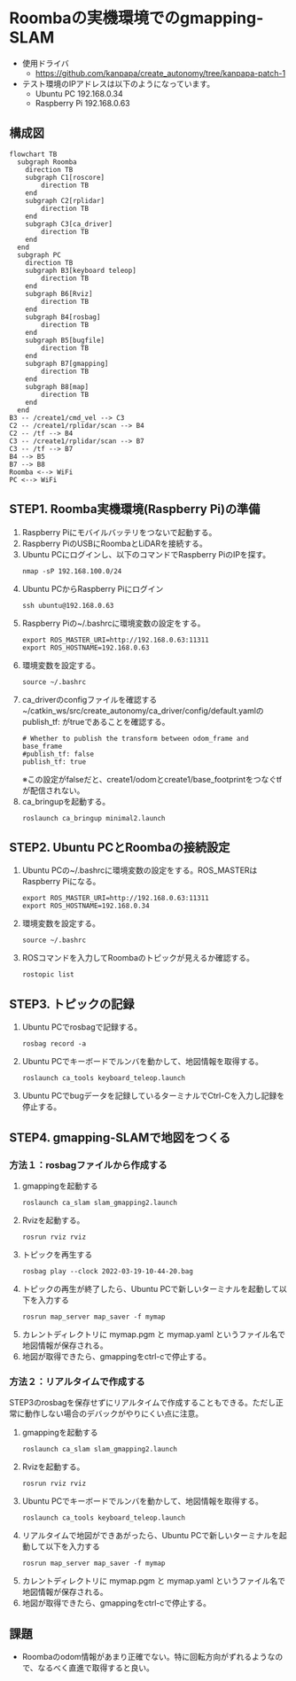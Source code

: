 # Roombaの実機環境でのgmapping-SLAM

* 使用ドライバ
    * https://github.com/kanpapa/create_autonomy/tree/kanpapa-patch-1
* テスト環境のIPアドレスは以下のようになっています。
    * Ubuntu PC 192.168.0.34
    * Raspberry Pi 192.168.0.63

## 構成図

```mermaid
flowchart TB
  subgraph Roomba
    direction TB
    subgraph C1[roscore]
        direction TB
    end
    subgraph C2[rplidar]
        direction TB
    end
    subgraph C3[ca_driver]
        direction TB
    end
  end
  subgraph PC
    direction TB
    subgraph B3[keyboard teleop]
        direction TB
    end
    subgraph B6[Rviz]
        direction TB
    end
    subgraph B4[rosbag]
        direction TB
    end
    subgraph B5[bugfile]
        direction TB
    end
    subgraph B7[gmapping]
        direction TB
    end
    subgraph B8[map]
        direction TB
    end
  end
B3 -- /create1/cmd_vel --> C3
C2 -- /create1/rplidar/scan --> B4
C2 -- /tf --> B4
C3 -- /create1/rplidar/scan --> B7
C3 -- /tf --> B7
B4 --> B5
B7 --> B8
Roomba <--> WiFi
PC <--> WiFi
```

## STEP1. Roomba実機環境(Raspberry Pi)の準備

1. Raspberry Piにモバイルバッテリをつないで起動する。
1. Raspberry PiのUSBにRoombaとLiDARを接続する。
1. Ubuntu PCにログインし、以下のコマンドでRaspberry PiのIPを探す。
    ```
    nmap -sP 192.168.100.0/24
    ```
1. Ubuntu PCからRaspberry Piにログイン
    ```
    ssh ubuntu@192.168.0.63
    ```
1. Raspberry Piの~/.bashrcに環境変数の設定をする。
    ```
    export ROS_MASTER_URI=http://192.168.0.63:11311
    export ROS_HOSTNAME=192.168.0.63
    ```
1. 環境変数を設定する。
    ```
    source ~/.bashrc
    ```
1. ca_driverのconfigファイルを確認する    
    ~/catkin_ws/src/create_autonomy/ca_driver/config/default.yamlのpublish_tf: がtrueであることを確認する。
    ```
    # Whether to publish the transform between odom_frame and base_frame
    #publish_tf: false
    publish_tf: true
    ```
    ※この設定がfalseだと、create1/odomとcreate1/base_footprintをつなぐtfが配信されない。
1. ca_bringupを起動する。
    ```
    roslaunch ca_bringup minimal2.launch
    ```

## STEP2. Ubuntu PCとRoombaの接続設定

1. Ubuntu PCの~/.bashrcに環境変数の設定をする。ROS_MASTERはRaspberry Piになる。
    ```
    export ROS_MASTER_URI=http://192.168.0.63:11311
    export ROS_HOSTNAME=192.168.0.34
    ```
1. 環境変数を設定する。
    ```
    source ~/.bashrc
    ```
1. ROSコマンドを入力してRoombaのトピックが見えるか確認する。
    ```
    rostopic list
    ```

## STEP3. トピックの記録

1. Ubuntu PCでrosbagで記録する。
    ```
    rosbag record -a
    ```
1. Ubuntu PCでキーボードでルンバを動かして、地図情報を取得する。
    ```
    roslaunch ca_tools keyboard_teleop.launch
    ```
1. Ubuntu PCでbugデータを記録しているターミナルでCtrl-Cを入力し記録を停止する。

## STEP4. gmapping-SLAMで地図をつくる

### 方法１：rosbagファイルから作成する

1. gmappingを起動する
    ```
    roslaunch ca_slam slam_gmapping2.launch
    ```
1. Rvizを起動する。
    ```
    rosrun rviz rviz
    ```
1. トピックを再生する
    ```
    rosbag play --clock 2022-03-19-10-44-20.bag
    ```
1. トピックの再生が終了したら、Ubuntu PCで新しいターミナルを起動して以下を入力する
    ```
    rosrun map_server map_saver -f mymap
    ```
1. カレントディレクトリに mymap.pgm と mymap.yaml というファイル名で地図情報が保存される。
1. 地図が取得できたら、gmappingをctrl-cで停止する。

### 方法２：リアルタイムで作成する

STEP3のrosbagを保存せずにリアルタイムで作成することもできる。ただし正常に動作しない場合のデバックがやりにくい点に注意。

1. gmappingを起動する
    ```
    roslaunch ca_slam slam_gmapping2.launch
    ```
1. Rvizを起動する。
    ```
    rosrun rviz rviz
    ```
1. Ubuntu PCでキーボードでルンバを動かして、地図情報を取得する。
    ```
    roslaunch ca_tools keyboard_teleop.launch
    ```
1. リアルタイムで地図ができあがったら、Ubuntu PCで新しいターミナルを起動して以下を入力する
    ```
    rosrun map_server map_saver -f mymap
    ```
1. カレントディレクトリに mymap.pgm と mymap.yaml というファイル名で地図情報が保存される。
1. 地図が取得できたら、gmappingをctrl-cで停止する。

## 課題
* Roombaのodom情報があまり正確でない。特に回転方向がずれるようなので、なるべく直進で取得すると良い。
